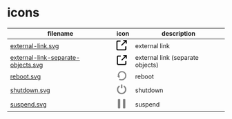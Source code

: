 # icons

| filename                                                                 | icon                                                          | description                      |
| ---                                                                      | ---                                                           | ---                              |
| [external-link.svg](external-link.svg)                                   | <img src="external-link.svg" width="24px" />                  | external link                    |
| [external-link-separate-objects.svg](external-link-separate-objects.svg) | <img src="external-link-separate-objects.svg" width="24px" /> | external link (separate objects) |
| [reboot.svg](reboot.svg)                                                 | <img src="reboot.svg" width="24px" />                         | reboot                           |
| [shutdown.svg](shutdown.svg)                                             | <img src="shutdown.svg" width="24px" />                       | shutdown                         |
| [suspend.svg](suspend.svg)                                               | <img src="suspend.svg" width="24px" />                        | suspend                          |
